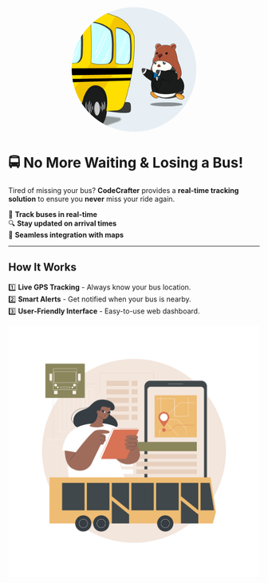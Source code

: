 <!-- Animated GIF at the Start -->
<p align="center">
  <img src="missed-youre-late.gif" width="250" style="border-radius: 50%;" alt="You Are Late GIF">
</p>

# 🚍 No More Waiting & Losing a Bus!  

Tired of missing your bus? **CodeCrafter** provides a **real-time tracking solution** to ensure you **never** miss your ride again.  

🚀 **Track buses in real-time**  
🔍 **Stay updated on arrival times**  
📍 **Seamless integration with maps**  

---

## **How It Works**  
1️⃣ **Live GPS Tracking** - Always know your bus location.  
2️⃣ **Smart Alerts** - Get notified when your bus is nearby.  
3️⃣ **User-Friendly Interface** - Easy-to-use web dashboard.  

<!-- Second Image After Text -->
<p align="center">
  <img src="Sandy_Tsp-01_Single-12.jpg" width="700" alt="Bus Tracking Interface">
</p>

